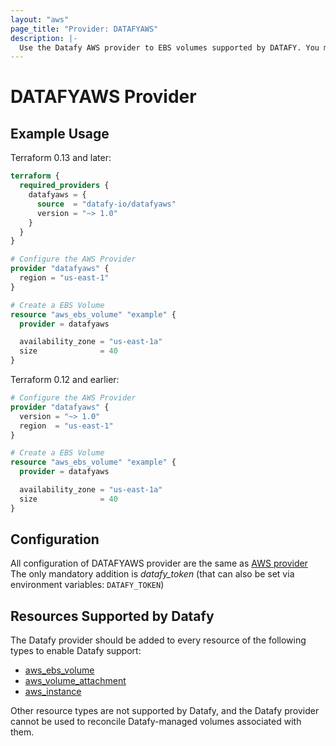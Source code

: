 ```yaml
---
layout: "aws"
page_title: "Provider: DATAFYAWS"
description: |-
  Use the Datafy AWS provider to EBS volumes supported by DATAFY. You must configure the provider with the proper credentials before you can use it.
---
```


# DATAFYAWS Provider

## Example Usage

Terraform 0.13 and later:

```terraform
terraform {
  required_providers {
    datafyaws = {
      source  = "datafy-io/datafyaws"
      version = "~> 1.0"
    }
  }
}

# Configure the AWS Provider
provider "datafyaws" {
  region = "us-east-1"
}

# Create a EBS Volume
resource "aws_ebs_volume" "example" {
  provider = datafyaws

  availability_zone = "us-east-1a"
  size              = 40
}
```

Terraform 0.12 and earlier:

```terraform
# Configure the AWS Provider
provider "datafyaws" {
  version = "~> 1.0"
  region  = "us-east-1"
}

# Create a EBS Volume
resource "aws_ebs_volume" "example" {
  provider = datafyaws

  availability_zone = "us-east-1a"
  size              = 40
}
```

## Configuration

All configuration of DATAFYAWS provider are the same as [AWS provider](https://registry.terraform.io/providers/hashicorp/aws/latest/docs#authentication-and-configuration)  
The only mandatory addition is _datafy_token_ (that can also be set via environment variables: `DATAFY_TOKEN`)

## Resources Supported by Datafy
The Datafy provider should be added to every resource of the following types to enable Datafy support:

* [aws_ebs_volume](https://registry.terraform.io/providers/hashicorp/aws/latest/docs/resources/ebs_volume)
* [aws_volume_attachment](https://registry.terraform.io/providers/hashicorp/aws/latest/docs/resources/volume_attachment)
* [aws_instance](https://registry.terraform.io/providers/hashicorp/aws/latest/docs/resources/instance)

Other resource types are not supported by Datafy, and the Datafy provider cannot be used to reconcile Datafy-managed volumes associated with them.
